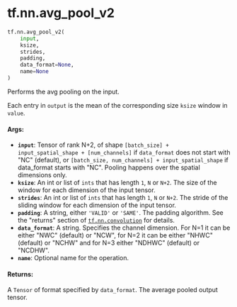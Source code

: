 <div itemscope itemtype="http://developers.google.com/ReferenceObject">
<meta itemprop="name" content="tf.nn.avg_pool_v2" />
<meta itemprop="path" content="Stable" />
</div>

# tf.nn.avg_pool_v2

``` python
tf.nn.avg_pool_v2(
    input,
    ksize,
    strides,
    padding,
    data_format=None,
    name=None
)
```

Performs the avg pooling on the input.

Each entry in `output` is the mean of the corresponding size `ksize`
window in `value`.

#### Args:

* <b>`input`</b>:  Tensor of rank N+2, of shape `[batch_size] + input_spatial_shape +
    [num_channels]` if `data_format` does not start with "NC" (default), or
    `[batch_size, num_channels] + input_spatial_shape` if data_format starts
    with "NC". Pooling happens over the spatial dimensions only.
* <b>`ksize`</b>: An int or list of `ints` that has length `1`, `N` or `N+2`. The size
    of the window for each dimension of the input tensor.
* <b>`strides`</b>: An int or list of `ints` that has length `1`, `N` or `N+2`. The
    stride of the sliding window for each dimension of the input tensor.
* <b>`padding`</b>: A string, either `'VALID'` or `'SAME'`. The padding algorithm. See
    the "returns" section of <a href="../../tf/nn/convolution.md"><code>tf.nn.convolution</code></a> for details.
* <b>`data_format`</b>: A string. Specifies the channel dimension. For N=1 it can be
    either "NWC" (default) or "NCW", for N=2 it can be either "NHWC" (default)
    or "NCHW" and for N=3 either "NDHWC" (default) or "NCDHW".
* <b>`name`</b>: Optional name for the operation.


#### Returns:

A `Tensor` of format specified by `data_format`.
The average pooled output tensor.